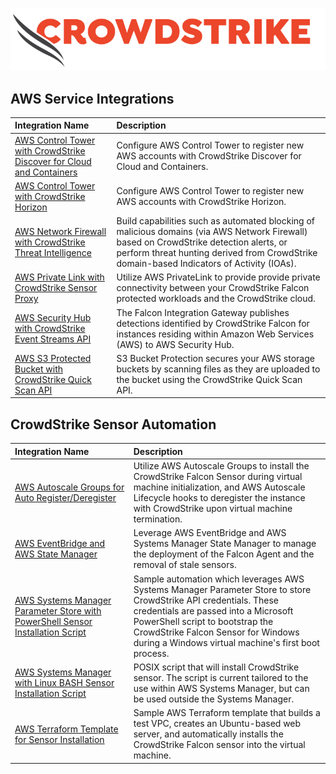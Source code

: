 ![](https://raw.githubusercontent.com/CrowdStrike/falconpy/main/docs/asset/cs-logo.png)


## AWS Service Integrations
| Integration Name | Description |
|:-|:-|
| [AWS Control Tower with CrowdStrike Discover for Cloud and Containers](Control-Tower/README.md) | Configure AWS Control Tower to register new AWS accounts with CrowdStrike Discover for Cloud and Containers. |
| [AWS Control Tower with CrowdStrike Horizon](Control-Tower-For-Horizon/README.md) | Configure AWS Control Tower to register new AWS accounts with CrowdStrike Horizon. |
| [AWS Network Firewall with CrowdStrike Threat Intelligence](Network-Firewall/README.md) | Build capabilities such as automated blocking of malicious domains (via AWS Network Firewall) based on CrowdStrike detection alerts, or perform threat hunting derived from CrowdStrike domain-based Indicators of Activity (IOAs). |
| [AWS Private Link with CrowdStrike Sensor Proxy](aws-privatelink/README.md) | Utilize AWS PrivateLink to provide provide private connectivity between your CrowdStrike Falcon protected workloads and the CrowdStrike cloud. |
| [AWS Security Hub with CrowdStrike Event Streams API](Falcon-Integration-Gateway/README.md) | The Falcon Integration Gateway publishes detections identified by CrowdStrike Falcon for instances residing within Amazon Web Services (AWS) to AWS Security Hub. |
| [AWS S3 Protected Bucket with CrowdStrike Quick Scan API](s3-bucket-protection) | S3 Bucket Protection secures your AWS storage buckets by scanning files as they are uploaded to the bucket using the CrowdStrike Quick Scan API. |

## CrowdStrike Sensor Automation
| Integration Name | Description |
|:-|:-|
| [AWS Autoscale Groups for Auto Register/Deregister](Agent-Install-Examples/Cloudformation/autoscale/README.md) | Utilize AWS Autoscale Groups to install the CrowdStrike Falcon Sensor during virtual machine initialization, and AWS Autoscale Lifecycle hooks to deregister the instance with CrowdStrike upon virtual machine termination. |
| [AWS EventBridge and AWS State Manager](state-manager) | Leverage AWS EventBridge and AWS Systems Manager State Manager to manage the deployment of the Falcon Agent and the removal of stale sensors. |
| [AWS Systems Manager Parameter Store with PowerShell Sensor Installation Script](Agent-Install-Examples/powershell) | Sample automation which leverages AWS Systems Manager Parameter Store to store CrowdStrike API credentials. These credentials are passed into a Microsoft PowerShell script to bootstrap the CrowdStrike Falcon Sensor for Windows during a Windows virtual machine's first boot process. |
| [AWS Systems Manager with Linux BASH Sensor Installation Script](Agent-Install-Examples/bash) | POSIX script that will install CrowdStrike sensor. The script is current tailored to the use within AWS Systems Manager, but can be used outside the Systems Manager. |
| [AWS Terraform Template for Sensor Installation](Agent-Install-Examples/Terraform-bootstrap-s3) | Sample AWS Terraform template that builds a test VPC, creates an Ubuntu-based web server, and automatically installs the CrowdStrike Falcon sensor into the virtual machine. |